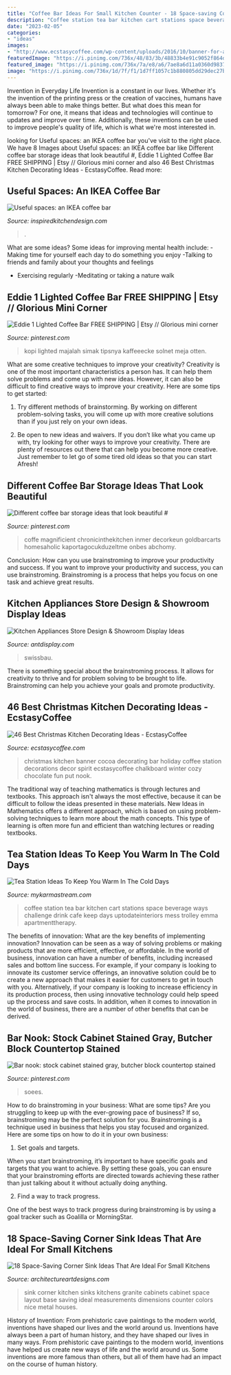 ```yaml
---
title: "Coffee Bar Ideas For Small Kitchen Counter - 18 Space-saving Corner Sink Ideas That Are Ideal For Small Kitchens"
description: "Coffee station tea bar kitchen cart stations space beverage ways challenge drink cafe keep days uptodateinteriors mess trolley emma apartmenttherapy"
date: "2023-02-05"
categories:
- "ideas"
images:
- "http://www.ecstasycoffee.com/wp-content/uploads/2016/10/banner-for-a-hot-cocoa-bar.jpg"
featuredImage: "https://i.pinimg.com/736x/48/83/3b/48833b4e91c9052f864d689b10b3fbeb.jpg"
featured_image: "https://i.pinimg.com/736x/7a/e8/a6/7ae8a6d11a0360d9837b15c71771e0b3.jpg"
image: "https://i.pinimg.com/736x/1d/7f/f1/1d7ff1057c1b880805dd29dec27b652d.jpg"
---
```



Invention in Everyday Life
Invention is a constant in our lives. Whether it's the invention of the printing press or the creation of vaccines, humans have always been able to make things better. But what does this mean for tomorrow? For one, it means that ideas and technologies will continue to updates and improve over time. Additionally, these inventions can be used to improve people's quality of life, which is what we're most interested in.

	

		
looking for Useful spaces: an IKEA coffee bar you've visit to the right place. We have 8 Images about Useful spaces: an IKEA coffee bar like Different coffee bar storage ideas that look beautiful #, Eddie 1 Lighted Coffee Bar FREE SHIPPING | Etsy // Glorious mini corner and also 46 Best Christmas Kitchen Decorating Ideas - EcstasyCoffee. Read more:
		
    
## Useful Spaces: An IKEA Coffee Bar

<img loading=lazy src="https://inspiredkitchendesign.com/wp-content/uploads/2012/11/87-FI-2.jpg" onerror="this.onerror=null;this.src='https://tse3.mm.bing.net/th?id=OIP.r4xwRH3ofCmThOijTVBkVAHaJ4&amp;pid=15.1';" alt="Useful spaces: an IKEA coffee bar">

_Source: inspiredkitchendesign.com_

>. 

	

What are some ideas?
Some ideas for improving mental health include: 
-Making time for yourself each day to do something you enjoy 
-Talking to friends and family about your thoughts and feelings 
- Exercising regularly 
-Meditating or taking a nature walk

    
## Eddie 1 Lighted Coffee Bar FREE SHIPPING | Etsy // Glorious Mini Corner

<img loading=lazy src="https://i.pinimg.com/736x/1d/7f/f1/1d7ff1057c1b880805dd29dec27b652d.jpg" onerror="this.onerror=null;this.src='https://tse3.mm.bing.net/th?id=OIP.MHhkSCgr-y48JT2tgydUuAHaJ3&amp;pid=15.1';" alt="Eddie 1 Lighted Coffee Bar FREE SHIPPING | Etsy // Glorious mini corner">

_Source: pinterest.com_

>kopi lighted majalah simak tipsnya kaffeeecke solnet meja otten. 

	

What are some creative techniques to improve your creativity?
Creativity is one of the most important characteristics a person has. It can help them solve problems and come up with new ideas. However, it can also be difficult to find creative ways to improve your creativity. Here are some tips to get started: 
1. Try different methods of brainstorming. By working on different problem-solving tasks, you will come up with more creative solutions than if you just rely on your own ideas.

2. Be open to new ideas and waivers. If you don’t like what you came up with, try looking for other ways to improve your creativity. There are plenty of resources out there that can help you become more creative. Just remember to let go of some tired old ideas so that you can start Afresh!

    
## Different Coffee Bar Storage Ideas That Look Beautiful #

<img loading=lazy src="https://i.pinimg.com/736x/48/83/3b/48833b4e91c9052f864d689b10b3fbeb.jpg" onerror="this.onerror=null;this.src='https://tse4.mm.bing.net/th?id=OIP.A8uT_FK2Kddo7gSLAXIN-wHaJ3&amp;pid=15.1';" alt="Different coffee bar storage ideas that look beautiful #">

_Source: pinterest.com_

>coffe magnificient chronicinthekitchen inmer decorkeun goldbarcarts homesaholic kaportagocukduzeltme onbes abchomy. 

	

Conclusion: How can you use brainstroming to improve your productivity and success.
If you want to improve your productivity and success, you can use brainstroming. Brainstroming is a process that helps you focus on one task and achieve great results.

    
## Kitchen Appliances Store Design &amp; Showroom Display Ideas

<img loading=lazy src="https://antdisplay.com/pub/media/magefan_blog/349a888ce73a4eb9bbaaf1c844970d3f_1.jpeg" onerror="this.onerror=null;this.src='https://tse2.mm.bing.net/th?id=OIP.7x1K6cXO4rwRPxALkSbPCQHaEm&amp;pid=15.1';" alt="Kitchen Appliances Store Design &amp; Showroom Display Ideas">

_Source: antdisplay.com_

>swissbau. 

	

There is something special about the brainstroming process. It allows for creativity to thrive and for problem solving to be brought to life. Brainstroming can help you achieve your goals and promote productivity.

    
## 46 Best Christmas Kitchen Decorating Ideas - EcstasyCoffee

<img loading=lazy src="http://www.ecstasycoffee.com/wp-content/uploads/2016/10/banner-for-a-hot-cocoa-bar.jpg" onerror="this.onerror=null;this.src='https://tse3.mm.bing.net/th?id=OIP.ziPyMzMK_EAdlkOWXa6_FwHaK8&amp;pid=15.1';" alt="46 Best Christmas Kitchen Decorating Ideas - EcstasyCoffee">

_Source: ecstasycoffee.com_

>christmas kitchen banner cocoa decorating bar holiday coffee station decorations decor spirit ecstasycoffee chalkboard winter cozy chocolate fun put nook. 

	

The traditional way of teaching mathematics is through lectures and textbooks. This approach isn't always the most effective, because it can be difficult to follow the ideas presented in these materials. New Ideas in Mathematics offers a different approach, which is based on using problem-solving techniques to learn more about the math concepts. This type of learning is often more fun and efficient than watching lectures or reading textbooks.

    
## Tea Station Ideas To Keep You Warm In The Cold Days

<img loading=lazy src="https://mykarmastream.com/wp-content/uploads/2017/09/tea-station-3.jpg" onerror="this.onerror=null;this.src='https://tse4.mm.bing.net/th?id=OIP.kNFkxTr4LBkHShFouWFVjwHaL1&amp;pid=15.1';" alt="Tea Station Ideas To Keep You Warm In The Cold Days">

_Source: mykarmastream.com_

>coffee station tea bar kitchen cart stations space beverage ways challenge drink cafe keep days uptodateinteriors mess trolley emma apartmenttherapy. 

	

The benefits of innovation: What are the key benefits of implementing innovation?
Innovation can be seen as a way of solving problems or making products that are more efficient, effective, or affordable. In the world of business, innovation can have a number of benefits, including increased sales and bottom line success. For example, if your company is looking to innovate its customer service offerings, an innovative solution could be to create a new approach that makes it easier for customers to get in touch with you. Alternatively, if your company is looking to increase efficiency in its production process, then using innovative technology could help speed up the process and save costs. In addition, when it comes to innovation in the world of business, there are a number of other benefits that can be derived.

    
## Bar Nook: Stock Cabinet Stained Gray, Butcher Block Countertop Stained

<img loading=lazy src="https://i.pinimg.com/736x/7a/e8/a6/7ae8a6d11a0360d9837b15c71771e0b3.jpg" onerror="this.onerror=null;this.src='https://tse1.mm.bing.net/th?id=OIP.ggqD1L9p6nKSNSigmIxLKQHaJ3&amp;pid=15.1';" alt="Bar nook: stock cabinet stained gray, butcher block countertop stained">

_Source: pinterest.com_

>soees. 

	

How to do brainstroming in your business: What are some tips?
Are you struggling to keep up with the ever-growing pace of business? If so, brainstroming may be the perfect solution for you. Brainstroming is a technique used in business that helps you stay focused and organized. Here are some tips on how to do it in your own business: 
1. Set goals and targets.

When you start brainstroming, it’s important to have specific goals and targets that you want to achieve. By setting these goals, you can ensure that your brainstroming efforts are directed towards achieving these rather than just talking about it without actually doing anything. 

2. Find a way to track progress.

One of the best ways to track progress during brainstroming is by using a goal tracker such as Goalilla or MorningStar.

    
## 18 Space-Saving Corner Sink Ideas That Are Ideal For Small Kitchens

<img loading=lazy src="http://www.architectureartdesigns.com/wp-content/uploads/2017/03/12-3-630x504.jpg" onerror="this.onerror=null;this.src='https://tse1.mm.bing.net/th?id=OIP.8xVL4mCdejZyFEEpsJs19gHaF7&amp;pid=15.1';" alt="18 Space-Saving Corner Sink Ideas That Are Ideal For Small Kitchens">

_Source: architectureartdesigns.com_

>sink corner kitchen sinks kitchens granite cabinets cabinet space layout base saving ideal measurements dimensions counter colors nice metal houses. 

	

History of Invention: From prehistoric cave paintings to the modern world, inventions have shaped our lives and the world around us.
Inventions have always been a part of human history, and they have shaped our lives in many ways. From prehistoric cave paintings to the modern world, inventions have helped us create new ways of life and the world around us. Some inventions are more famous than others, but all of them have had an impact on the course of human history.

